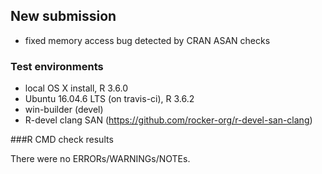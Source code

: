 ## New submission

- fixed memory access bug detected by CRAN ASAN checks

### Test environments

- local OS X install, R 3.6.0
- Ubuntu 16.04.6 LTS (on travis-ci), R 3.6.2
- win-builder (devel)
- R-devel clang SAN (https://github.com/rocker-org/r-devel-san-clang)

###R CMD check results

There were no ERRORs/WARNINGs/NOTEs. 
